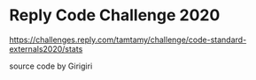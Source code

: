 # Reply Code Challenge 2020

https://challenges.reply.com/tamtamy/challenge/code-standard-externals2020/stats

source code by Girigiri
